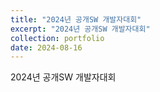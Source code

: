 ```yaml
---
title: "2024년 공개SW 개발자대회"
excerpt: "2024년 공개SW 개발자대회"
collection: portfolio
date: 2024-08-16
---
```


2024년 공개SW 개발자대회